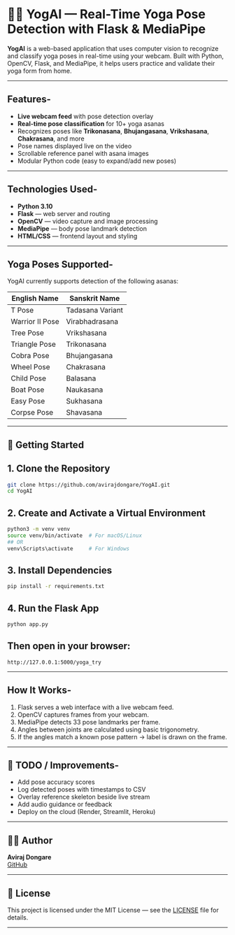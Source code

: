 # 🧘‍♀️ YogAI — Real-Time Yoga Pose Detection with Flask & MediaPipe

**YogAI** is a web-based application that uses computer vision to recognize and classify yoga poses in real-time using your webcam. Built with Python, OpenCV, Flask, and MediaPipe, it helps users practice and validate their yoga form from home.

---

## Features-

-  **Live webcam feed** with pose detection overlay
-  **Real-time pose classification** for 10+ yoga asanas
-  Recognizes poses like **Trikonasana**, **Bhujangasana**, **Vrikshasana**, **Chakrasana**, and more
-  Pose names displayed live on the video
-  Scrollable reference panel with asana images
-  Modular Python code (easy to expand/add new poses)

---

##  Technologies Used-

- **Python 3.10**
- **Flask** — web server and routing
- **OpenCV** — video capture and image processing
- **MediaPipe** — body pose landmark detection
- **HTML/CSS** — frontend layout and styling

---

##  Yoga Poses Supported-

YogAI currently supports detection of the following asanas:

| English Name     | Sanskrit Name     |
|------------------|-------------------|
| T Pose           | Tadasana Variant  |
| Warrior II Pose  | Virabhadrasana    |
| Tree Pose        | Vrikshasana       |
| Triangle Pose    | Trikonasana       |
| Cobra Pose       | Bhujangasana      |
| Wheel Pose       | Chakrasana        |
| Child Pose       | Balasana          |
| Boat Pose        | Naukasana         |
| Easy Pose        | Sukhasana         |
| Corpse Pose      | Shavasana         |

---

## 🚀 Getting Started

## 1. Clone the Repository
```bash
git clone https://github.com/avirajdongare/YogAI.git
cd YogAI 
```

## 2. Create and Activate a Virtual Environment
```bash
python3 -m venv venv
source venv/bin/activate  # For macOS/Linux
## OR
venv\Scripts\activate     # For Windows
```

## 3. Install Dependencies
```bash
pip install -r requirements.txt
```
## 4. Run the Flask App
```bash
python app.py
```

## Then open in your browser:
```
http://127.0.0.1:5000/yoga_try
```


---

##  How It Works-

1. Flask serves a web interface with a live webcam feed.
2. OpenCV captures frames from your webcam.
3. MediaPipe detects 33 pose landmarks per frame.
4. Angles between joints are calculated using basic trigonometry.
5. If the angles match a known pose pattern → label is drawn on the frame.

---

## 📌 TODO / Improvements-

- Add pose accuracy scores
- Log detected poses with timestamps to CSV
- Overlay reference skeleton beside live stream
- Add audio guidance or feedback
- Deploy on the cloud (Render, Streamlit, Heroku)

---

## 🧑‍💻 Author

**Aviraj Dongare**  
[GitHub](https://github.com/avirajdongare) 

---

## 📄 License

This project is licensed under the MIT License — see the [LICENSE](LICENSE) file for details.

---

